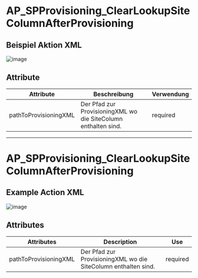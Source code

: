 # AP_SPProvisioning_ClearLookupSiteColumnAfterProvisioning
## Beispiel Aktion XML
![image](https://github.com/Campergue/Alegri.ActionPack.SharePoint.Provisioning.Powershell/blob/master/AlegriActionPackSharePointProvisioning/AlegriActionPackSharePointProvisioning/Documentation/BeispielClearLookupSiteColumnAfterProvisioning.png)

## Attribute
| Attribute | Beschreibung | Verwendung |
| --- | --- | --- |
| pathToProvisioningXML | Der Pfad zur ProvisioningXML wo die SiteColumn enthalten sind. | required |

---

# AP_SPProvisioning_ClearLookupSiteColumnAfterProvisioning
## Example Action XML
![image](https://github.com/Campergue/Alegri.ActionPack.SharePoint.Provisioning.Powershell/blob/master/AlegriActionPackSharePointProvisioning/AlegriActionPackSharePointProvisioning/Documentation/BeispielClearLookupSiteColumnAfterProvisioning.png)

## Attributes
| Attributes | Description | Use |
| --- | --- | --- |
| pathToProvisioningXML | Der Pfad zur ProvisioningXML wo die SiteColumn enthalten sind. | required |

